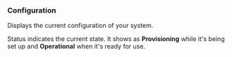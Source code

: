 
### Configuration

Displays the current configuration of your system. 

Status indicates the current state. It shows as **Provisioning** while it's being set up and **Operational** when it's ready for use.
